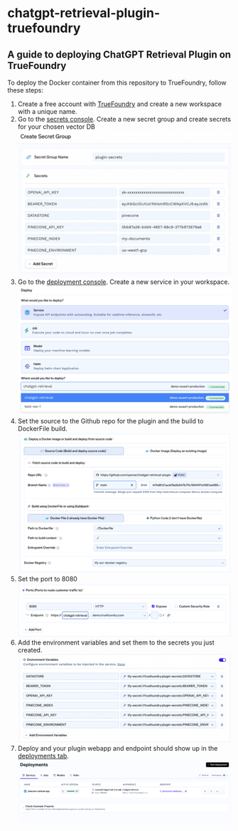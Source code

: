 # chatgpt-retrieval-plugin-truefoundry

## A guide to deploying ChatGPT Retrieval Plugin on TrueFoundry

To deploy the Docker container from this repository to TrueFoundry, follow these steps:

1. Create a free account with [TrueFoundry](https://app.truefoundry.com/) and create a new workspace with a unique name.
2. Go to the [secrets console](https://app.truefoundry.com/secrets). Create a new secret group and create secrets for your chosen vector DB
    ![create secret group](./create-secret-group.png)
3. Go to the [deployment console](https://app.truefoundry.com/deployments). Create a new service in your workspace.
    ![create service](./create-service.png)
4. Set the source to the Github repo for the plugin and the build to DockerFile build.
   ![source & build setting](./source-build.png)
5. Set the port to 8080
   ![port setting](./port-setting.png)
6. Add the environment variables and set them to the secrets you just created.
   ![env setting](./setting-envs.png)
7. Deploy and your plugin webapp and endpoint should show up in the [deployments tab](https://app.truefoundry.com/deployments).
    ![deployed service](./deployed-svc.png)

